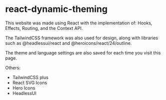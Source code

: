 # react-dynamic-theming

This website was made using React with the implementation of:
Hooks, Effects, Routing, and the Context API.

The TailwindCSS framework was also used for design, along with libraries such as @headlessui/react and @heroicons/react/24/outline.

The theme and language settings are also saved for each time you visit this page.

Others:


* TailwindCSS plus
* React SVG Icons
* Hero Icons
* HeadlessUI